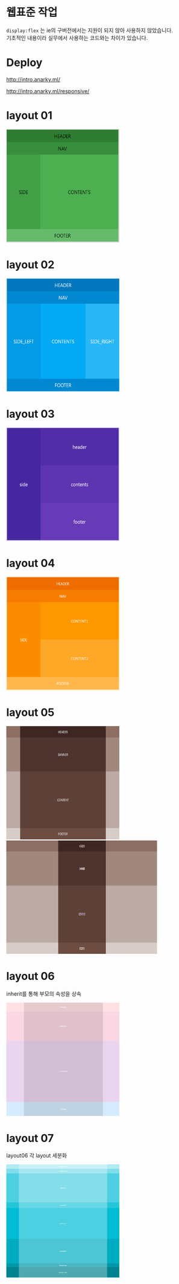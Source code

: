 # 웹표준 작업

<code>display:flex</code> 는 ie의 구버전에서는 지원이 되지 않아 사용하지 않았습니다.  
기초적인 내용이라 실무에서 사용하는 코드와는 차이가 있습니다.

# Deploy
http://intro.anarky.ml/

http://intro.anarky.ml/responsive/

# layout 01

<img width="300px" height="300px" src='/img/01.PNG' />

# layout 02

<img width="300px" height="300px" src='/img/02.PNG' />

# layout 03

<img width="300px" height="300px" src='/img/03.PNG' />

# layout 04

<img width="300px" height="300px" src='/img/04.PNG' />

# layout 05

<img width="300px" height="300px" src='/img/05-1.PNG' />
<img width="400px" height="300px" src='/img/05-2.PNG' />

# layout 06

inherit를 통해 부모의 속성을 상속

<img width="300px" height="300px" src='/img/06.PNG' />

# layout 07

layout06 각 layout 세분화

<img width="300px" height="300px" src='/img/07.PNG' />

